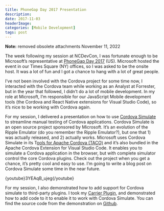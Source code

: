 ```yaml
---
title: PhoneGap Day 2017 Presentation
description: 
date: 2017-11-03
headerImage: 
categories: [Mobile Development]
tags: post
---
```


**Note:** removed obsolete attachments November 11, 2022

The week following my session at NCDevCon, I was fortunate enough to be Microsoft’s representative at [PhoneGap Day 2017](https://pgday.phonegap.com/us2017/) (US). Microsoft hosted the event in our Times Square (NY) offices, so I was asked to be the onsite host. It was a lot of fun and I got a chance to hang with a lot of great people.

I’ve not been involved with the Cordova project for some time now, I interacted with the Cordova team while working as an Analyst at Forrester, but in the year that followed, I didn’t do a lot of mobile development. In my role at Microsoft, I’m responsible for our JavaScript Mobile development tools (the Cordova and React Native extensions for Visual Studio Code), so it’s nice to be working with Cordova again.

For my session, I delivered a presentation on how to use [Cordova Simulate](https://github.com/Microsoft/cordova-simulate) to streamline manual testing of Cordova applications. Cordova Simulate is an open source project sponsored by Microsoft. It’s an evolution of the Ripple Emulator (do you remember the Ripple Emulator?), but one that 1) was actually released, and 2) actually works. Microsoft uses Cordova Simulate in its T[ools for Apache Cordova (TACO)](https://www.visualstudio.com/vs/cordova/) and it’s also bundled in the Apache Cordova Extension for Visual Studio Code. It enables you to simulate a Cordova application in the browser, but with complete simulator control the core Cordova plugins. Check out the project when you get a chance, it’s pretty cool and easy to use. I’m going to write a blog post on Cordova Simulate some time in the near future.

{youtube}3YEAqB\_ujeg{/youtube}

For my session, I also demonstrated how to add support for Cordova simulate to third-party plugins. I took my [Carrier Plugin](https://www.npmjs.com/package/johnwargo-cordova-plugin-carrier), and demonstrated how to add code to it to enable it to work with Cordova Simulate. You can find the source code from the demonstration on [Github](https://github.com/johnwargo/phonegapday-2017).